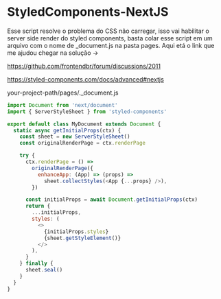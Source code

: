 # StyledComponents-NextJS
Esse script resolve o problema do CSS não carregar, isso vai habilitar o server side render do styled components, basta colar esse script em um arquivo com o nome de _document.js na pasta pages. Aqui etá o link que me ajudou chegar na solução -> 
  
  <a>https://github.com/frontendbr/forum/discussions/2011</a> <p></p>
  <a> https://styled-components.com/docs/advanced#nextjs </a> <p></p>


<p>your-project-path/pages/._document.js</p>

```javascript
import Document from 'next/document'
import { ServerStyleSheet } from 'styled-components'

export default class MyDocument extends Document {
  static async getInitialProps(ctx) {
    const sheet = new ServerStyleSheet()
    const originalRenderPage = ctx.renderPage

    try {
      ctx.renderPage = () =>
        originalRenderPage({
          enhanceApp: (App) => (props) =>
            sheet.collectStyles(<App {...props} />),
        })

      const initialProps = await Document.getInitialProps(ctx)
      return {
        ...initialProps,
        styles: (
          <>
            {initialProps.styles}
            {sheet.getStyleElement()}
          </>
        ),
      }
    } finally {
      sheet.seal()
    }
  }
}

```
